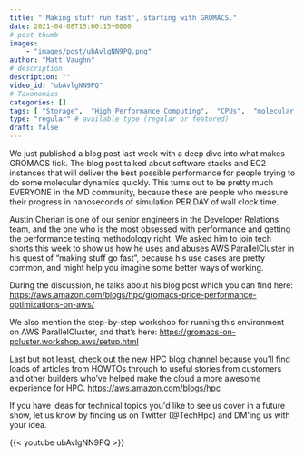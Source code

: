 ```yaml
---
title: "'Making stuff run fast', starting with GROMACS."
date: 2021-04-08T15:00:15+0000
# post thumb
images:
    - "images/post/ubAvlgNN9PQ.png"
author: "Matt Vaughn"
# description
description: ""
video_id: "ubAvlgNN9PQ"
# Taxonomies
categories: []
tags: [ "Storage",  "High Performance Computing",  "CPUs",  "molecular dynamics",  "ParallelCluster",  "Schedulers",  "GPUs",  "GROMACS",  "HPC",  "DCV",  "Lustre",  "vizualization",  "EC2",  "virtualization",  "techshorts", ]
type: "regular" # available type (regular or featured)
draft: false
---
```


We just published a blog post last week with a deep dive into what makes GROMACS tick. The blog post talked about software stacks and EC2 instances that will deliver the best possible performance for people trying to do some molecular dynamics quickly. This turns out to be pretty much EVERYONE in the MD community, because these are people who measure their progress in nanoseconds of simulation PER DAY of wall clock time.

Austin Cherian is one of our senior engineers in the Developer Relations team, and the one who is the most obsessed with performance and getting the performance testing methodology right. We asked him to join tech shorts this week to show us how he uses and abuses AWS ParallelCluster in his quest of “making stuff go fast”, because his use cases are pretty common, and might help you imagine some better ways of working.

During the discussion, he talks about his blog post which you can find here: https://aws.amazon.com/blogs/hpc/gromacs-price-performance-optimizations-on-aws/

We also mention the step-by-step workshop for running this environment on AWS ParallelCluster, and that’s here: https://gromacs-on-pcluster.workshop.aws/setup.html

Last but not least, check out the new HPC blog channel because you’ll find loads of articles from HOWTOs through to useful stories from customers and other builders who’ve helped make the cloud a more awesome experience for HPC.  https://aws.amazon.com/blogs/hpc

If you have ideas for technical topics you'd like to see us cover in a future show, let us know by finding us on Twitter (@TechHpc) and DM'ing us with your idea.

{{< youtube ubAvlgNN9PQ >}}